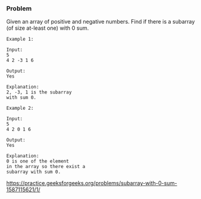### Problem

Given an array of positive and negative numbers. Find if there is a subarray (of size at-least one) with 0 sum.

```
Example 1:

Input:
5
4 2 -3 1 6

Output:
Yes

Explanation:
2, -3, 1 is the subarray
with sum 0.
```

```
Example 2:

Input:
5
4 2 0 1 6

Output:
Yes

Explanation:
0 is one of the element
in the array so there exist a
subarray with sum 0.
```

https://practice.geeksforgeeks.org/problems/subarray-with-0-sum-1587115621/1/